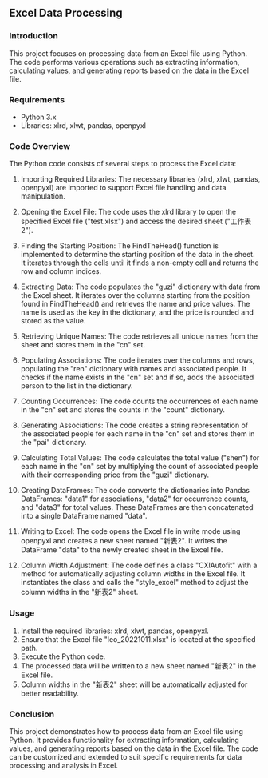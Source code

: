 ## Excel Data Processing

### Introduction
This project focuses on processing data from an Excel file using Python. The code performs various operations such as extracting information, calculating values, and generating reports based on the data in the Excel file.



### Requirements
- Python 3.x
- Libraries: xlrd, xlwt, pandas, openpyxl

### Code Overview
The Python code consists of several steps to process the Excel data:

1. Importing Required Libraries: The necessary libraries (xlrd, xlwt, pandas, openpyxl) are imported to support Excel file handling and data manipulation.

2. Opening the Excel File: The code uses the xlrd library to open the specified Excel file ("test.xlsx") and access the desired sheet ("工作表2").

3. Finding the Starting Position: The FindTheHead() function is implemented to determine the starting position of the data in the sheet. It iterates through the cells until it finds a non-empty cell and returns the row and column indices.

4. Extracting Data: The code populates the "guzi" dictionary with data from the Excel sheet. It iterates over the columns starting from the position found in FindTheHead() and retrieves the name and price values. The name is used as the key in the dictionary, and the price is rounded and stored as the value.

5. Retrieving Unique Names: The code retrieves all unique names from the sheet and stores them in the "cn" set.

6. Populating Associations: The code iterates over the columns and rows, populating the "ren" dictionary with names and associated people. It checks if the name exists in the "cn" set and if so, adds the associated person to the list in the dictionary.

7. Counting Occurrences: The code counts the occurrences of each name in the "cn" set and stores the counts in the "count" dictionary.

8. Generating Associations: The code creates a string representation of the associated people for each name in the "cn" set and stores them in the "pai" dictionary.

9. Calculating Total Values: The code calculates the total value ("shen") for each name in the "cn" set by multiplying the count of associated people with their corresponding price from the "guzi" dictionary.

10. Creating DataFrames: The code converts the dictionaries into Pandas DataFrames: "data1" for associations, "data2" for occurrence counts, and "data3" for total values. These DataFrames are then concatenated into a single DataFrame named "data".

11. Writing to Excel: The code opens the Excel file in write mode using openpyxl and creates a new sheet named "新表2". It writes the DataFrame "data" to the newly created sheet in the Excel file.

12. Column Width Adjustment: The code defines a class "CXlAutofit" with a method for automatically adjusting column widths in the Excel file. It instantiates the class and calls the "style_excel" method to adjust the column widths in the "新表2" sheet.

### Usage
1. Install the required libraries: xlrd, xlwt, pandas, openpyxl.
2. Ensure that the Excel file "leo_20221011.xlsx" is located at the specified path.
3. Execute the Python code.
4. The processed data will be written to a new sheet named "新表2" in the Excel file.
5. Column widths in the "新表2" sheet will be automatically adjusted for better readability.

### Conclusion
This project demonstrates how to process data from an Excel file using Python. It provides functionality for extracting information, calculating values, and generating reports based on the data in the Excel file. The code can be customized and extended to suit specific requirements for data processing and analysis in Excel.
